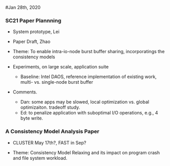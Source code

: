 #Jan 28th, 2020

### SC21 Paper Plannning

- System prototype, Lei

- Paper Draft, Zhao

- Theme: To enable intra-io-node burst buffer sharing, incorporatings the consistency models

- Experiments, on large scale, application suite
	- Baseline: Intel DAOS, reference implementation of existing work, multi- vs. single-node burst buffer

- Comments.
	- Dan: some apps may be slowed, local optimization vs. global optimizaiton. tradeoff study.
	- Ed: to penalize application with suboptimal I/O operations, e.g., 4 byte write.

### A Consistency Model Analysis Paper

- CLUSTER May 17th?, FAST in Sep?

- Theme: Consistency Model Relaxing and its impact on program crash and file system workload.
